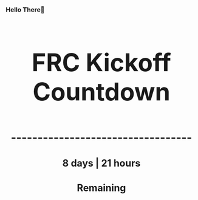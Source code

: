 ### Hello There👋

<!---START-TIMER--->
<h3 align='center' style='font-size: 64px;'>FRC Kickoff Countdown</h3>
<h3 align='center' style='font-size: 30px;'>----------------------------------</h3>
<h3 align='center' style='font-size: 25px;'>8 days | 21 hours</h3>
<h3 align='center' style='font-size: 25px;'>Remaining</h3>
<!---END-TIMER--->
